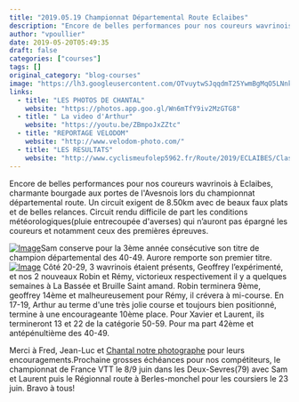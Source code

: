```yaml
---
title: "2019.05.19 Championnat Départemental Route Eclaibes"
description: "Encore de belles performances pour nos coureurs wavrinois à Eclaibes, charmante bourgade aux portes de l'Avesnois lors du championnat départemental route. Un circuit exigent de 8.50km avec de beaux faux plats et de belles relances. Circuit rendu difficile de part les conditions météorologiques(pluie entrecoupée d'averses) qui n’auront pas épargné les coureurs et notamment ceux des premières épreuves."
author: "vpoullier"
date: 2019-05-20T05:49:35
draft: false
categories: ["courses"]
tags: []
original_category: "blog-courses"
image: "https://lh3.googleusercontent.com/OTvuytwSJqqdmT25YwmBgMqO5LNnkeEoqy-njrhwrsN-T8eTH1fI7_VJLwc0YZ1mzUsKCQBgUN876Ex0OEHTmvFAJCeTo4EV8VtYwx3xFIoyUVEXSMaEXN0E3v_gvVPCKiQqE3QcZ4kyrlogyFankji9Q8NKAzeTr0AM3fkWci11b6vp3gqjnuX4xwZDQi7GckAshk6tRTTsrpn-0pdzMLo7qOAkfJGtLevA5MgcevKmk7dYXypFxtys1schbMB3UsCYHox92t2ZDegRF9EmWvyXxKyMqD2OFEcSrYQj_XsPXi3rbRlveDTUl42tAFFxxPu_ipqDezHX3AH3Y43TSduMX24B1YCp2BgTHR4LcnddbIBdWmP6a9hAPQ4VXj5lso2bu8CZTYKJgtPvjDzwX_iInGqtSrYa_kcq61XJ5kKZeR7USqxHDIf_9Nxi-lcRjKOZgoI53hQg84oGIXSrDeZ2VLV3TPmwxktUkXWMFzuwfxlHzWBv7j4aNk5_uvnSImUvDtRqQO5-ukPzt2azM2O3RPG1Gk6m6tK7ssoJlhi4OEdaktngSkJ_orxZO2S7-v4sW0IOTb4erQfQqrYVN5Czl_IADpQ1bfKP25M1Tv3KouGrDqpVBeQYuZskBu_toKdEJ0SQGhtXu2LP9Ys3_oTD6IrQ3Qt1ONzVB7H_wCLouXEfXkd4ZeQhutOLmm4qBY7uwWOneNMuEQ9EE1FBBnkTxQ=w666-h887-no"
links:
  - title: "LES PHOTOS DE CHANTAL"
    website: "https://photos.app.goo.gl/Wn6mTfY9iv2MzGTG8"
  - title: " La video d'Arthur"
    website: "https://youtu.be/ZBmpoJxZZtc"
  - title: "REPORTAGE VELODOM"
    website: "http://www.velodom-photo.com/"
  - title: "LES RESULTATS"
    website: "http://www.cyclismeufolep5962.fr/Route/2019/ECLAIBES/Classements.pdf"
---
```


Encore de belles performances pour nos coureurs wavrinois à Eclaibes, charmante bourgade aux portes de l'Avesnois lors du championnat départemental route. Un circuit exigent de 8.50km avec de beaux faux plats et de belles relances. Circuit rendu difficile de part les conditions météorologiques(pluie entrecoupée d'averses) qui n’auront pas épargné les coureurs et notamment ceux des premières épreuves.

<!--more-->

[![Image](https://lh3.googleusercontent.com/MwL-JPT7mXmOyGwrCm7yH5vJSQZqh_j0ghaLQkcZc3tar5yUtRREsV0qmqNUXfN1FxMrC9wXOx4Xf74urig5kPuKY1PtE1GlIzcTK92m43-770Df7bNIW_p2ilr98is9OPAi2dQXH2XOopJB-kkvsltRlsvr6UCgLW3QcPq3hBJyb1tp4ra90sw3ug0MccsZZQxC9wqugFtZoJqy35F5sQWgbAN2aSQ73PMBvEKmQ5m8gGHxBZTKLKfEpcR0xV1xwt_bLOvZFoKpx7dvPJ2C1GVdu8FkWaSXJgtZFCwdHT6RggmMD3_Ripy_KCmkCg_aqQHp7Tqlebm8bo5zHEzEErENLx-_XKMkVOi3CDWtheqhOzX5SrXqJneYhWzXxbaiaYYYYlL_aT-6YNsCNR7LX2rq6jlpdKU3ilJD1cdwk1LNl1xxhbLsi10lylJbq0LnscadulX3L1xsKqHQ1DGXmyEju9VCzOEVkQYv8oKdGFbBFN1h-XTheacKTo8ptAKpKbpVdmXVCX7Vibp8pHmB8N-P3ZfA8nqBjhtj6BETBHjPPqWqwaZPfb6UKWxlgGQjOk8R6GvI8vfDn_fPF5QmCJ7ohPE9BXcDon5dFsZ6Ak1iHKX4U7FSd15CNuYJem5MKGi8jUvrWYqtSzTQJcUx-Udkwrv1eULj=w578-h770-no)](https://lh3.googleusercontent.com/MwL-JPT7mXmOyGwrCm7yH5vJSQZqh_j0ghaLQkcZc3tar5yUtRREsV0qmqNUXfN1FxMrC9wXOx4Xf74urig5kPuKY1PtE1GlIzcTK92m43-770Df7bNIW_p2ilr98is9OPAi2dQXH2XOopJB-kkvsltRlsvr6UCgLW3QcPq3hBJyb1tp4ra90sw3ug0MccsZZQxC9wqugFtZoJqy35F5sQWgbAN2aSQ73PMBvEKmQ5m8gGHxBZTKLKfEpcR0xV1xwt_bLOvZFoKpx7dvPJ2C1GVdu8FkWaSXJgtZFCwdHT6RggmMD3_Ripy_KCmkCg_aqQHp7Tqlebm8bo5zHEzEErENLx-_XKMkVOi3CDWtheqhOzX5SrXqJneYhWzXxbaiaYYYYlL_aT-6YNsCNR7LX2rq6jlpdKU3ilJD1cdwk1LNl1xxhbLsi10lylJbq0LnscadulX3L1xsKqHQ1DGXmyEju9VCzOEVkQYv8oKdGFbBFN1h-XTheacKTo8ptAKpKbpVdmXVCX7Vibp8pHmB8N-P3ZfA8nqBjhtj6BETBHjPPqWqwaZPfb6UKWxlgGQjOk8R6GvI8vfDn_fPF5QmCJ7ohPE9BXcDon5dFsZ6Ak1iHKX4U7FSd15CNuYJem5MKGi8jUvrWYqtSzTQJcUx-Udkwrv1eULj=w578-h770-no)Sam conserve pour la 3ème année consécutive son titre de champion départemental des 40-49. Aurore remporte son premier titre.[![Image](https://lh3.googleusercontent.com/cl7xEssPJyBF82E6YDF2gjx2zbXKFxd4q3KY4JINT_sX6Gfeh87dFn26u5IozkqSnxQS4IqVSbsJOXND43gMfmA5xwxhhwSdR0PM1ocjNJ2ReSmVJJKtOyZ7wsUlN4Q84JjfpCQwyJK7_3cR9LIl1AM6w0ljnBLG4ZVb4oVLo3opDd0ivaSi1Ev3XzGDgrNGQM4WfG_vHon2WmliU4h4YGXcMoCZmAfaw4zLDqMlbx2961d3NgmIfMhRwETLy7oaT9Hf2k1zxgy05q4adNpEGXiySM71tjBuc0gVHM7qhPBsIjLG7fpz4eTV9rMUknN9hdjbHwtixb1SLoqdzkhO4NxdHSetcZXUBHt-DSp1LwqznNe8CfFb5PeyqgznfGR1-jWRHAqxlfN-F3ZXSfxfEyVHHg4BI2JlrOxFfiJvmZHoIraFJXBKq_9YS57jyDK7vpafrTJp6JY0MoE0NOkmmecRAMK_7wCqcWJWZR8toDt3JFWy6SHjP0HeGwy_2MBcU2js_KqZkX4K0scJ9ltX0YReDaTmUznLXc9u-Qr7_odc1SEZZcmUuGnQ-L3-XjQRIamf4uiLkeouif0mAEP9e7nBn5Ku6_zyRARyOWrhoU6tMnLztuzuDWNwULgbbqX9_PfdlP1KwbbsSsVspSEdAdxdb3nmsUHtMr4yoe6XHMZZRNW8xQMcXvduNU_uGLWJ97obNiKy-j4MLFagUfXYMbKZKA=w579-h770-no)](https://lh3.googleusercontent.com/cl7xEssPJyBF82E6YDF2gjx2zbXKFxd4q3KY4JINT_sX6Gfeh87dFn26u5IozkqSnxQS4IqVSbsJOXND43gMfmA5xwxhhwSdR0PM1ocjNJ2ReSmVJJKtOyZ7wsUlN4Q84JjfpCQwyJK7_3cR9LIl1AM6w0ljnBLG4ZVb4oVLo3opDd0ivaSi1Ev3XzGDgrNGQM4WfG_vHon2WmliU4h4YGXcMoCZmAfaw4zLDqMlbx2961d3NgmIfMhRwETLy7oaT9Hf2k1zxgy05q4adNpEGXiySM71tjBuc0gVHM7qhPBsIjLG7fpz4eTV9rMUknN9hdjbHwtixb1SLoqdzkhO4NxdHSetcZXUBHt-DSp1LwqznNe8CfFb5PeyqgznfGR1-jWRHAqxlfN-F3ZXSfxfEyVHHg4BI2JlrOxFfiJvmZHoIraFJXBKq_9YS57jyDK7vpafrTJp6JY0MoE0NOkmmecRAMK_7wCqcWJWZR8toDt3JFWy6SHjP0HeGwy_2MBcU2js_KqZkX4K0scJ9ltX0YReDaTmUznLXc9u-Qr7_odc1SEZZcmUuGnQ-L3-XjQRIamf4uiLkeouif0mAEP9e7nBn5Ku6_zyRARyOWrhoU6tMnLztuzuDWNwULgbbqX9_PfdlP1KwbbsSsVspSEdAdxdb3nmsUHtMr4yoe6XHMZZRNW8xQMcXvduNU_uGLWJ97obNiKy-j4MLFagUfXYMbKZKA=w579-h770-no) Côté 20-29, 3 wavrinois étaient présents, Geoffrey l’expérimenté, et nos 2 nouveaux Robin et Rémy, victorieux respectivement il y a quelques semaines à La Bassée et Bruille Saint amand. Robin terminera 9ème, geoffrey 14ème et malheureusement pour Rémy, il crévera à mi-course. En 17-19, Arthur au terme d'une très jolie course et toujours bien positionné, termine à une encourageante 10ème place.&nbsp;Pour Xavier et Laurent, ils termineront 13&nbsp;et 22 de la catégorie 50-59. Pour ma part 42ème et antépénultième des 40-49.&nbsp; 

Merci à Fred, Jean-Luc et [Chantal notre photographe](https://lh3.googleusercontent.com/u6uIMGh0h7NcRNieBc3ZokpKXt3SpgZf-5Fr07uVcuVrNsWuWAHYzwgzoEg3QIQ-M0g9DrhhavY5HGLVdZQoNNf026zky1C4W8vmhLsKuLeDss2JOt7P3cww0_-WKYxthV3zXvqgTQEk64cwUc6aHcncaFMBHVsUzt1t7Q4YIBq0sI4z9khkrASX-lX-q0pPLAqrIb5N-bfsgtUScWfwsnz7jE0pbBNZDOc6buxPvF4lqldzXNyyCjBah4kQmw8lKuT-_F-h1SgpoI3uutJWewUFq_Y6dt2gSQrYxutINnn5gsg_f9siL-4Ds7USAvgqJFO5LpssaaZicXtdqoVozGo9LSpc15QEujZCCL1T674ZW_cmr1ukmzj9kqKv6rjfL01t1WXg1oqJCdFjpbM0kGQfaTG-eVKTW9i3EvMi9oGl2r3VUaqGiDdJm5N8tbkPVaoXhQMOe-fk6wrtmQ6JUbnr06mzBC_p2RRooPc2Imxl_KCn-MJnNYq27QgFoPNpjjks7QG9Rlde_itrOOSquNiX_tefLRvlhMFXe0OK_SY8KjYba9JwWlzXT5O8n01bwSTvLpewwlKrPsAU6pSJbijhLoBbJF3-YsMz65Mh_lSyT2NHXvzLV5mQzfMSR_jvoBcBdz8qoNu3uRt8aR0KJDHeSBnc6xIIncTFpdk_3sXEFRsioNrTKuN42ywxshlXNC0bb5XWGRrqziiBn3MbnTrJQQ=w579-h770-no)&nbsp;pour leurs encouragements.Prochaine grosses échéances pour nos compétiteurs, le championnat de France VTT le 8/9 juin dans les Deux-Sevres(79) avec Sam et Laurent puis le Régionnal route à Berles-monchel pour les coursiers le 23 juin. Bravo à tous!

&nbsp;

&nbsp;

&nbsp;